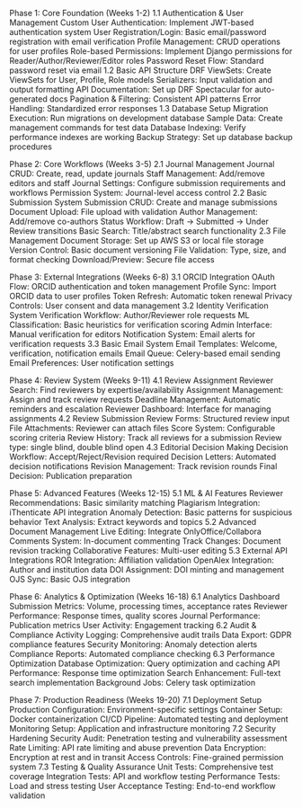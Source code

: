 Phase 1: Core Foundation (Weeks 1-2)
1.1 Authentication & User Management
Custom User Authentication: Implement JWT-based authentication system
User Registration/Login: Basic email/password registration with email verification
Profile Management: CRUD operations for user profiles
Role-based Permissions: Implement Django permissions for Reader/Author/Reviewer/Editor roles
Password Reset Flow: Standard password reset via email
1.2 Basic API Structure
DRF ViewSets: Create ViewSets for User, Profile, Role models
Serializers: Input validation and output formatting
API Documentation: Set up DRF Spectacular for auto-generated docs
Pagination & Filtering: Consistent API patterns
Error Handling: Standardized error responses
1.3 Database Setup
Migration Execution: Run migrations on development database
Sample Data: Create management commands for test data
Database Indexing: Verify performance indexes are working
Backup Strategy: Set up database backup procedures


Phase 2: Core Workflows (Weeks 3-5)
2.1 Journal Management
Journal CRUD: Create, read, update journals
Staff Management: Add/remove editors and staff
Journal Settings: Configure submission requirements and workflows
Permission System: Journal-level access control
2.2 Basic Submission System
Submission CRUD: Create and manage submissions
Document Upload: File upload with validation
Author Management: Add/remove co-authors
Status Workflow: Draft → Submitted → Under Review transitions
Basic Search: Title/abstract search functionality
2.3 File Management
Document Storage: Set up AWS S3 or local file storage
Version Control: Basic document versioning
File Validation: Type, size, and format checking
Download/Preview: Secure file access


Phase 3: External Integrations (Weeks 6-8)
3.1 ORCID Integration
OAuth Flow: ORCID authentication and token management
Profile Sync: Import ORCID data to user profiles
Token Refresh: Automatic token renewal
Privacy Controls: User consent and data management
3.2 Identity Verification System
Verification Workflow: Author/Reviewer role requests
ML Classification: Basic heuristics for verification scoring
Admin Interface: Manual verification for editors
Notification System: Email alerts for verification requests
3.3 Basic Email System
Email Templates: Welcome, verification, notification emails
Email Queue: Celery-based email sending
Email Preferences: User notification settings


Phase 4: Review System (Weeks 9-11)
4.1 Review Assignment
Reviewer Search: Find reviewers by expertise/availability
Assignment Management: Assign and track review requests
Deadline Management: Automatic reminders and escalation
Reviewer Dashboard: Interface for managing assignments
4.2 Review Submission
Review Forms: Structured review input
File Attachments: Reviewer can attach files
Score System: Configurable scoring criteria
Review History: Track all reviews for a submission
Review type: single blind, double blind open
4.3 Editorial Decision Making
Decision Workflow: Accept/Reject/Revision required
Decision Letters: Automated decision notifications
Revision Management: Track revision rounds
Final Decision: Publication preparation

Phase 5: Advanced Features (Weeks 12-15)
5.1 ML & AI Features
Reviewer Recommendations: Basic similarity matching
Plagiarism Integration: iThenticate API integration
Anomaly Detection: Basic patterns for suspicious behavior
Text Analysis: Extract keywords and topics
5.2 Advanced Document Management
Live Editing: Integrate OnlyOffice/Collabora
Comments System: In-document commenting
Track Changes: Document revision tracking
Collaborative Features: Multi-user editing
5.3 External API Integrations
ROR Integration: Affiliation validation
OpenAlex Integration: Author and institution data
DOI Assignment: DOI minting and management
OJS Sync: Basic OJS integration


Phase 6: Analytics & Optimization (Weeks 16-18)
6.1 Analytics Dashboard
Submission Metrics: Volume, processing times, acceptance rates
Reviewer Performance: Response times, quality scores
Journal Performance: Publication metrics
User Activity: Engagement tracking
6.2 Audit & Compliance
Activity Logging: Comprehensive audit trails
Data Export: GDPR compliance features
Security Monitoring: Anomaly detection alerts
Compliance Reports: Automated compliance checking
6.3 Performance Optimization
Database Optimization: Query optimization and caching
API Performance: Response time optimization
Search Enhancement: Full-text search implementation
Background Jobs: Celery task optimization


Phase 7: Production Readiness (Weeks 19-20)
7.1 Deployment Setup
Production Configuration: Environment-specific settings
Container Setup: Docker containerization
CI/CD Pipeline: Automated testing and deployment
Monitoring Setup: Application and infrastructure monitoring
7.2 Security Hardening
Security Audit: Penetration testing and vulnerability assessment
Rate Limiting: API rate limiting and abuse prevention
Data Encryption: Encryption at rest and in transit
Access Controls: Fine-grained permission system
7.3 Testing & Quality Assurance
Unit Tests: Comprehensive test coverage
Integration Tests: API and workflow testing
Performance Tests: Load and stress testing
User Acceptance Testing: End-to-end workflow validation